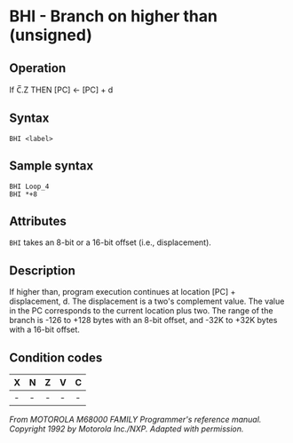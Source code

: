 # BHI - Branch on higher than (unsigned)

## Operation
If C̅.Z THEN [PC] ← [PC] + d

## Syntax
```assembly
BHI <label>
```

## Sample syntax
```assembly
BHI Loop_4
BHI *+8
```

## Attributes
`BHI` takes an 8-bit or a 16-bit offset (i.e., displacement).

## Description
If higher than, program execution continues at location [PC] + displacement, d. The displacement is a two's complement value. The value in the PC corresponds to the current location plus two. The range of the branch is -126 to +128 bytes with an 8-bit offset, and -32K to +32K bytes with a 16-bit offset.

## Condition codes
|X|N|Z|V|C|
|--|--|--|--|--|
|-|-|-|-|-|

*From MOTOROLA M68000 FAMILY Programmer's reference manual. Copyright 1992 by Motorola Inc./NXP. Adapted with permission.*